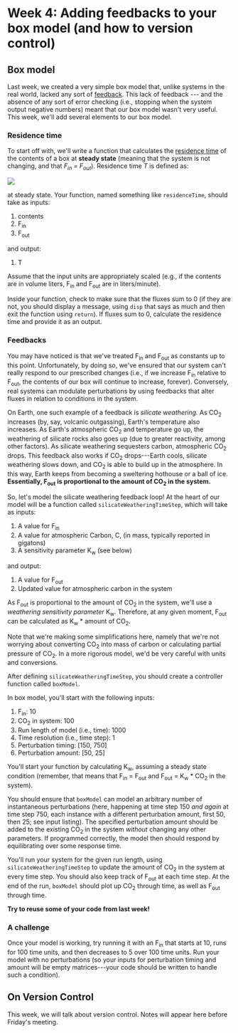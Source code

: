 # Week 4: Adding feedbacks to your box model (and how to version control)

## Box model

Last week, we created a very simple box model that, unlike systems in the real world, lacked any sort of [feedback](https://en.wikipedia.org/wiki/Feedback). This lack of feedback --- and the absence of any sort of error checking (i.e., stopping when the system output negative numbers) meant that our box model wasn't very useful. This week, we'll add several elements to our box model. 

### Residence time

To start off with, we'll write a function that calculates the [residence time](https://en.wikipedia.org/wiki/Residence_time) of the contents of a box at **steady state** (meaning that the system is not changing, and that *F<sub>in</sub> = F<sub>out</sub>*). Residence time *T* is defined as:

<img src="https://render.githubusercontent.com/render/math?math=T = contents/\sum{flux}"></img>

at steady state. Your function, named something like `residenceTime`, should take as inputs: 
1. contents
2. F<sub>in</sub> 
3. F<sub>out</sub>

and output:
1. T
   
Assume that the input units are appropriately scaled (e.g., if the contents are in volume liters, F<sub>in</sub> and F<sub>out</sub> are in liters/minute). 

Inside your function, check to make sure that the fluxes sum to 0 (if they are not, you should display a message, using `disp` that says as much and then exit the function using `return`). If fluxes sum to 0, calculate the residence time and provide it as an output.

### Feedbacks

You may have noticed is that we've treated F<sub>in</sub> and F<sub>out</sub> as constants up to this point. Unfortunately, by doing so, we've ensured that our system can't really respond to our prescribed changes (i.e., if we increase F<sub>in</sub> relative to F<sub>out</sub>, the contents of our box will continue to increase, forever). Conversely, real systems can modulate perturbations by using feedbacks that alter fluxes in relation to conditions in the system. 

On Earth, one such example of a feedback is *silicate weathering.* As CO<sub>2</sub> increases (by, say, volcanic outgassing), Earth's temperature also increases. As Earth's atmospheric CO<sub>2</sub> and temperature go up, the weathering of silicate rocks also goes up (due to greater reactivity, among other factors). As silicate weathering sequesters carbon, atmospheric CO<sub>2</sub> drops. This feedback also works if CO<sub>2</sub> drops---Earth cools, silicate weathering slows down, and CO<sub>2</sub> is able to build up in the atmosphere. In this way, Earth keeps from becoming a sweltering hothouse or a ball of ice. **Essentially, F<sub>out</sub> is proportional to the amount of CO<sub>2</sub> in the system.**

So, let's model the silicate weathering feedback loop! At the heart of our model will be a function called `silicateWeatheringTimeStep`, which will take as inputs:
1. A value for F<sub>in</sub>
2. A value for atmospheric Carbon, C, (in mass, typically reported in gigatons)
3. A sensitivity parameter K<sub>w</sub> (see below)
   
and output:
1. A value for F<sub>out</sub>
2. Updated value for atmospheric carbon in the system

As F<sub>out</sub> is proportional to the amount of CO<sub>2</sub> in the system, we'll use a *weathering sensitivity parameter* K<sub>w</sub>. Therefore, at any given moment, F<sub>out</sub> can be calculated as K<sub>w</sub> * amount of CO<sub>2</sub>.

Note that we're making some simplifications here, namely that we're not worrying about converting CO<sub>2</sub> into mass of carbon or calculating partial pressure of CO<sub>2</sub>. In a more rigorous model, we'd be very careful with units and conversions. 

After defining `silicateWeatheringTimeStep`, you should create a controller function called `boxModel`. 

In box model, you'll start with the following inputs:

1. F<sub>in</sub>: 10
2. CO<sub>2</sub> in system: 100
3. Run length of model (i.e., time): 1000
4. Time resolution (i.e., time step): 1
5. Perturbation timing: [150, 750]
6. Perturbation amount: [50, 25]

You'll start your function by calculating K<sub>w</sub>, assuming a steady state condition (remember, that means that F<sub>in</sub> = F<sub>out</sub> and F<sub>out</sub> = K<sub>w</sub> * CO<sub>2</sub> in the system).

You should ensure that `boxModel` can model an arbitrary number of instantaneous perturbations (here, happening at time step 150 *and again* at time step 750, each instance with a different perturbation amount, first 50, then 25; see input listing). The specified perturbation amount should be added to the existing  CO<sub>2</sub> in the system *without* changing any other parameters. If programmed correctly, the model then should respond by equilibrating over some response time. 

You'll run your system for the given run length, using `silicateWeatheringTimeStep` to update the amount of CO<sub>2</sub> in the system at every time step. You should also keep track of F<sub>out</sub> at each time step. At the end of the run, `boxModel` should plot up CO<sub>2</sub> through time, as well as F<sub>out</sub> through time. 


**Try to reuse some of your code from last week!**

### A challenge

Once your model is working, try running it with an F<sub>in</sub> that starts at 10, runs for 100 time units, and then decreases to 5 over 100 time units. Run your model with no perturbations (so your inputs for perturbation timing and amount will be empty matrices---your code should be written to handle such a condition).

## On Version Control

This week, we will talk about version control. Notes will appear here before Friday's meeting. 